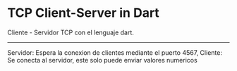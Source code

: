 # TCP Client-Server in Dart

Cliente - Servidor TCP con el lenguaje dart.

---
Servidor: Espera la conexion de clientes mediante el puerto 4567,
Cliente: Se conecta al servidor, este solo puede enviar valores numericos
